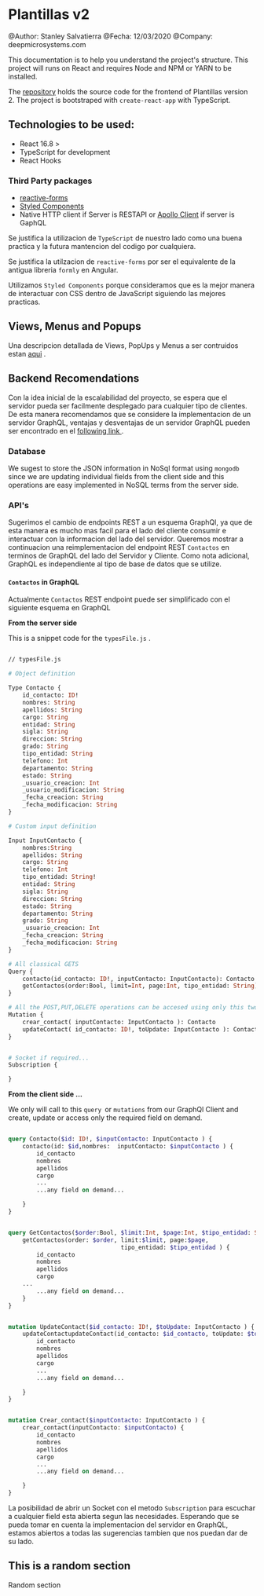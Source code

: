 
# Plantillas v2
@Author: Stanley Salvatierra
@Fecha: 12/03/2020
@Company: deepmicrosystems.com
  
This documentation is to help you understand the project's structure.
This project will runs on React and requires Node and NPM or YARN to be installed.

The [repository](https://github.com/stanlee321/plantillas-2) holds the source code for the frontend of Plantillas version 2. The project is bootstraped with `create-react-app` with TypeScript.

## Technologies to be used:
* React 16.8 >
* TypeScript for development
* React Hooks
### Third Party packages
* [reactive-forms](https://www.npmjs.com/package/react-reactive-form)
* [Styled Components](https://styled-components.com/)
* Native HTTP client if Server is RESTAPI  or [Apollo Client](https://www.apollographql.com/docs/react/development-testing/static-typing/) if server is GaphQL

Se justifica la utilizacion de `TypeScript` de nuestro lado como una buena practica y la futura mantencion del codigo por cualquiera. 

Se justifica la utilzacion de  `reactive-forms` por ser el equivalente de la antigua libreria `formly` en Angular.

Utilizamos `Styled Components` porque consideramos que es la mejor manera de interactuar con CSS dentro de JavaScript siguiendo las mejores practicas.



## Views, Menus and Popups

Una descripcion detallada de Views, PopUps y Menus a ser contruidos estan [aqui](https://docs.google.com/document/d/1J8nfOJyIYLSttPdb1ZrhEs5Q3ScjppdN2Ot_nkQrz1A/edit?usp=sharing) .

## Backend Recomendations

Con la idea inicial de la escalabilidad del proyecto, se espera que el servidor pueda ser facilmente desplegado para cualquier tipo de clientes. 
De esta manera recomendamos que se considere la implementacion de un servidor GraphQL, ventajas y desventajas de un servidor GraphQL pueden ser encontrado en el [following link ](https://www.educative.io/edpresso/graphql-vs-rest).


### Database
We sugest to store the JSON information in NoSql format using `mongodb`  since we are updating individual fields from the client side and this operations are easy implemented in NoSQL  terms from the server side.

### API's

Sugerimos el cambio de endpoints REST a un esquema GraphQl, ya que de esta manera es mucho mas facil para el lado del cliente consumir e interactuar con la informacion del lado del servidor. Queremos mostrar a continuacion una reimplementacion del endpoint REST `Contactos` en terminos de GraphQL del lado del Servidor y Cliente.  Como nota adicional, GraphQL es independiente al tipo de base de datos que se utilize.

####  `Contactos` in GraphQL

Actualmente  `Contactos` REST endpoint puede ser simplificado con el siguiente esquema en GraphQL

**From the server side**

This is a snippet code for the `typesFile.js` .
```graphql

// typesFile.js

# Object definition

Type Contacto {
	id_contacto: ID!
	nombres: String
	apellidos: String
	cargo: String
	entidad: String
	sigla: String
	direccion: String
	grado: String
	tipo_entidad: String
	telefono: Int
	departamento: String
	estado: String
	_usuario_creacion: Int
	_usuario_modificacion: String
	_fecha_creacion: String
	_fecha_modificacion: String
}

# Custom input definition

Input InputContacto {
	nombres:String
	apellidos: String
	cargo: String
	telefono: Int
	tipo_entidad: String!
	entidad: String
	sigla: String
	direccion: String
	estado: String
	departamento: String
	grado: String
	_usuario_creacion: Int
	_fecha_creacion: String
	_fecha_modificacion: String
}

# All classical GETS
Query {
	contacto(id_contacto: ID!, inputContacto: InputContacto): Contacto!
	getContactos(order:Bool, limit=Int, page:Int, tipo_entidad: String): [Contacto]!
}	

# All the POST,PUT,DELETE operations can be accesed using only this two mutations
Mutation {
	crear_contact( inputContacto: InputContacto ): Contacto
	updateContact( id_contacto: ID!, toUpdate: InputContacto ): Contacto
}


# Socket if required...
Subscription {

}
```

**From the client side ...**

We only will call to this `query `or `mutations` from our GraphQl Client and create, update or access only the required field on demand.

```graphql

query Contacto($id: ID!, $inputContacto: InputContacto ) {
	contacto(id: $id,nombres:  inputContacto: $inputContacto ) {
		id_contacto
		nombres
		apellidos
		cargo
		...
		...any field on demand...

	}
}

```
```graphql

query GetContactos($order:Bool, $limit:Int, $page:Int, $tipo_entidad: String) {
	getContactos(order: $order, limit:$limit, page:$page,
                                tipo_entidad: $tipo_entidad ) {
		id_contacto
		nombres
		apellidos
		cargo
	...
		...any field on demand...
	}
}

```

```graphql

mutation UpdateContact($id_contacto: ID!, $toUpdate: InputContacto ) {
	updateContactupdateContact(id_contacto: $id_contacto, toUpdate: $toUpdate) {
		id_contacto
		nombres
		apellidos
		cargo
		...
		...any field on demand...

	}
}

```


```graphql

mutation Crear_contact($inputContacto: InputContacto ) {
	crear_contact(inputContacto: $inputContacto) {
		id_contacto
		nombres
		apellidos
		cargo
		...
		...any field on demand...

	}
}

```
La posibilidad de abrir un Socket con el metodo `Subscription` para escuchar a cualquier field esta abierta segun las necesidades.
Esperando que se pueda tomar en cuenta la implementacion del servidor en GraphQL, estamos abiertos a todas las sugerencias tambien que nos puedan dar de su lado.

## This is a random section
Random section

